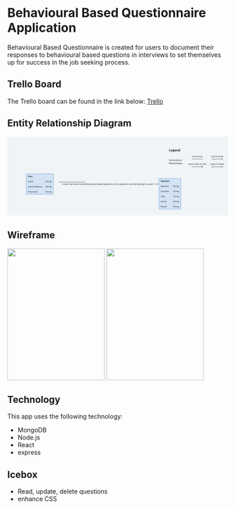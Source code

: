 # Behavioural Based Questionnaire Application

Behavioural Based Questionnaire is created for users to document their responses to behavioural based questions in interviews to set themselves up for success in the job seeking process.

## Trello Board

The Trello board can be found in the link below: 
[Trello](https://trello.com/b/uBDb0cjH/react-project-behavioural-based-questions)

## Entity Relationship Diagram
<img src="/public/entityrelationshipdiagram.png">

## Wireframe

<img src="/public/wireframeone.png" width="222" height="300">
<img src="/public/wireframetwo.png" width="222" height="300">

## Technology

This app uses the following technology:
- MongoDB
- Node.js
- React
- express


## Icebox
- Read, update, delete questions
- enhance CSS



